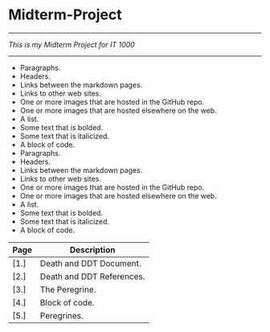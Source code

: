 # Midterm-Project
---

*This is my Midterm Project for IT 1000*
___
* Paragraphs.
* Headers.
* Links between the markdown pages.
* Links to other web sites.
* One or more images that are hosted in the GitHub repo.
* One or more images that are hosted elsewhere on the web.
* A list.
* Some text that is bolded.
* Some text that is italicized.
* A block of code.
* Paragraphs.
* Headers.
* Links between the markdown pages.
* Links to other web sites.
* One or more images that are hosted in the GitHub repo.
* One or more images that are hosted elsewhere on the web.
* A list.
* Some text that is bolded.
* Some text that is italicized.
* A block of code.

| Page   | Description |
| ------ | ----------- |
| [1.]     | Death and DDT Document. |
| [2.]     | Death and DDT References. |
| [3.]     | The Peregrine. |
| [4.]     | Block of code. |
| [5.]     | Peregrines. |


